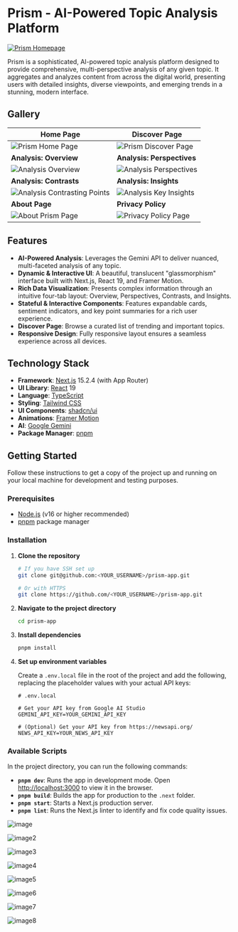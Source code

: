 # Prism - AI-Powered Topic Analysis Platform

[![Prism Homepage](https://raw.githubusercontent.com/user-attachments/assets/19b51887-b363-494b-9494-f25b2909f298)](https://prism-app-nine.vercel.app/)

Prism is a sophisticated, AI-powered topic analysis platform designed to provide comprehensive, multi-perspective analysis of any given topic. It aggregates and analyzes content from across the digital world, presenting users with detailed insights, diverse viewpoints, and emerging trends in a stunning, modern interface.

## Gallery

| Home Page                                       | Discover Page                                        |
| ----------------------------------------------- | ---------------------------------------------------- |
| ![Prism Home Page](https://github.com/user-attachments/assets/c8d03c5d-e0a4-479d-ac50-1c94e0952e3e)          | ![Prism Discover Page](https://github.com/user-attachments/assets/d2b5e32b-aa57-4cf1-b031-2085c5a6493d)           |
| **Analysis: Overview** | **Analysis: Perspectives** |
| ![Analysis Overview](https://github.com/user-attachments/assets/7af10c6b-5243-4d9c-9590-753c2d221f6b)        | ![Analysis Perspectives](https://github.com/user-attachments/assets/5db618c2-11b0-4064-86df-86d06d3ec4f3)         |
| **Analysis: Contrasts** | **Analysis: Insights** |
| ![Analysis Contrasting Points](https://github.com/user-attachments/assets/37ca7841-474f-470f-915d-211f414043d1) | ![Analysis Key Insights](https://github.com/user-attachments/assets/96f3474b-c6a7-4c64-b35a-cc8af7628305)          |
| **About Page** | **Privacy Policy** |
| ![About Prism Page](https://github.com/user-attachments/assets/cc2c0901-db79-48f9-a692-bfed23a466a8)         | ![Privacy Policy Page](https://github.com/user-attachments/assets/9221bec3-e838-4bda-a5ee-53ac0b06650d)           |


## Features

- **AI-Powered Analysis**: Leverages the Gemini API to deliver nuanced, multi-faceted analysis of any topic.
- **Dynamic & Interactive UI**: A beautiful, translucent "glassmorphism" interface built with Next.js, React 19, and Framer Motion.
- **Rich Data Visualization**: Presents complex information through an intuitive four-tab layout: Overview, Perspectives, Contrasts, and Insights.
- **Stateful & Interactive Components**: Features expandable cards, sentiment indicators, and key point summaries for a rich user experience.
- **Discover Page**: Browse a curated list of trending and important topics.
- **Responsive Design**: Fully responsive layout ensures a seamless experience across all devices.

## Technology Stack

- **Framework**: [Next.js](https://nextjs.org/) 15.2.4 (with App Router)
- **UI Library**: [React](https://react.dev/) 19
- **Language**: [TypeScript](https://www.typescriptlang.org/)
- **Styling**: [Tailwind CSS](https://tailwindcss.com/)
- **UI Components**: [shadcn/ui](https://ui.shadcn.com/)
- **Animations**: [Framer Motion](https://www.framer.com/motion/)
- **AI**: [Google Gemini](https://ai.google.dev/)
- **Package Manager**: [pnpm](https://pnpm.io/)

## Getting Started

Follow these instructions to get a copy of the project up and running on your local machine for development and testing purposes.

### Prerequisites

- [Node.js](https://nodejs.org/en/) (v16 or higher recommended)
- [pnpm](https://pnpm.io/installation) package manager

### Installation

1.  **Clone the repository**
    ```sh
    # If you have SSH set up
    git clone git@github.com:<YOUR_USERNAME>/prism-app.git

    # Or with HTTPS
    git clone https://github.com/<YOUR_USERNAME>/prism-app.git
    ```

2.  **Navigate to the project directory**
    ```sh
    cd prism-app
    ```

3.  **Install dependencies**
    ```sh
    pnpm install
    ```

4.  **Set up environment variables**

    Create a `.env.local` file in the root of the project and add the following, replacing the placeholder values with your actual API keys:

    ```env
    # .env.local

    # Get your API key from Google AI Studio
    GEMINI_API_KEY=YOUR_GEMINI_API_KEY

    # (Optional) Get your API key from https://newsapi.org/
    NEWS_API_KEY=YOUR_NEWS_API_KEY
    ```

### Available Scripts

In the project directory, you can run the following commands:

- **`pnpm dev`**: Runs the app in development mode. Open [http://localhost:3000](http://localhost:3000) to view it in the browser.
- **`pnpm build`**: Builds the app for production to the `.next` folder.
- **`pnpm start`**: Starts a Next.js production server.
- **`pnpm lint`**: Runs the Next.js linter to identify and fix code quality issues. 


![image](https://github.com/user-attachments/assets/c8d03c5d-e0a4-479d-ac50-1c94e0952e3e)

![image2](https://github.com/user-attachments/assets/d2b5e32b-aa57-4cf1-b031-2085c5a6493d)

![image3](https://github.com/user-attachments/assets/37ca7841-474f-470f-915d-211f414043d1)

![image4](https://github.com/user-attachments/assets/7af10c6b-5243-4d9c-9590-753c2d221f6b)


![image5](https://github.com/user-attachments/assets/5db618c2-11b0-4064-86df-86d06d3ec4f3)

![image6](https://github.com/user-attachments/assets/96f3474b-c6a7-4c64-b35a-cc8af7628305)


![image7](https://github.com/user-attachments/assets/cc2c0901-db79-48f9-a692-bfed23a466a8)

![image8](https://github.com/user-attachments/assets/9221bec3-e838-4bda-a5ee-53ac0b06650d)





